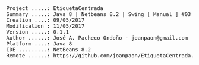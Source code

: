 <pre>
Project .....: EtiquetaCentrada
Summary .....: Java 8 | Netbeans 8.2 | Swing [ Manual ] #03
Creation ....: 09/05/2017
Modification : 11/05/2017
Version .....: 0.1.1
Author ......: José A. Pacheco Ondoño - joanpaon@gmail.com
Platform ....: Java 8
IDE .........: NetBeans 8.2
Remote ......: https://github.com/joanpaon/EtiquetaCentrada.git
</pre>

